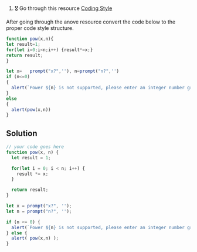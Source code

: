 1. 🎖 Go through this resource [Coding Style](http://javascript.info/coding-style)

After going through the anove resource convert the code below to the proper code style structure.
```js
function pow(x,n){
let result=1;
for(let i=0;i<n;i++) {result*=x;}
return result;
}

let x=   prompt("x?",''), n=prompt("n?",'')
if (n<=0)
{
  alert(`Power ${n} is not supported, please enter an integer number greater than zero`);
}
else
{
  alert(pow(x,n))
}
```

## Solution
```js
// your code goes here
function pow(x, n) {
  let result = 1;

  for(let i = 0; i < n; i++) {
    result *= x;
  }

  return result;
}

let x = prompt("x?", '');
let n = prompt("n?", '');

if (n <= 0) {
  alert(`Power ${n} is not supported, please enter an integer number greater than zero`);
} else {
  alert( pow(x,n) );
}
```